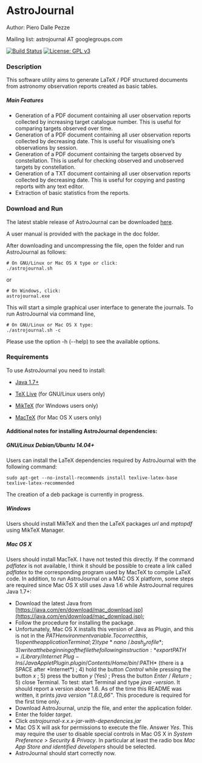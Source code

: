
# AstroJournal

Author: Piero Dalle Pezze

Mailing list: astrojournal AT googlegroups.com

[![Build Status](https://travis-ci.org/pdp10/astroJournal.svg?branch=master)](https://travis-ci.org/pdp10/astrojournal)
[![License: GPL v3](https://img.shields.io/badge/License-GPL%20v3-blue.svg)](http://www.gnu.org/licenses/gpl-3.0)


### Description
This software utility aims to generate LaTeX / PDF structured documents from astronomy observation reports created as basic tables.

##### Main Features
- Generation of a PDF document containing all user observation reports collected by increasing target catalogue number. This is useful for comparing targets observed over time.
- Generation of a PDF document containing all user observation reports collected by decreasing date. This is useful for visualising one’s observations by session.
- Generation of a PDF document containing the targets observed by constellation. This is useful for checking observed and unobserved targets by constellation.
- Generation of a TXT document containing all user observation reports collected by decreasing date. This is useful for copying and pasting reports with any text editor.
- Extraction of basic statistics from the reports.

### Download and Run
The latest stable release of AstroJournal can be downloaded [here](https://github.com/pdp10/AstroJournal/releases/latest). 

A user manual is provided with the package in the doc folder.

After downloading and uncompressing the file, open the folder and run AstroJournal as follows:
```
# On GNU/Linux or Mac OS X type or click:
./astrojournal.sh
```
or 
```
# On Windows, click:
astrojournal.exe
```
This will start a simple graphical user interface to generate the journals. To run AstroJournal via command line, 
```
# On GNU/Linux or Mac OS X type:
./astrojournal.sh -c
```
Please use the option -h (--help) to see the available options.


### Requirements
To use AstroJournal you need to install:

- [Java 1.7+](https://java.com/en/download/)

- [TeX Live](http://www.tug.org/texlive/) (for GNU/Linux users only)
 
- [MikTeX](http://miktex.org/download) (for Windows users only)

- [MacTeX](https://tug.org/mactex/) (for Mac OS X users only)


#### Additional notes for installing AstroJournal dependencies:

##### GNU/Linux Debian/Ubuntu 14.04+
Users can install the LaTeX dependencies required by AstroJournal with the following command:
```
sudo apt-get --no-install-recommends install texlive-latex-base texlive-latex-recommended
```
The creation of a deb package is currently in progress.

##### Windows
Users should install MikTeX and then the LaTeX packages *url* and *mptopdf* using MikTeX Manager.

##### Mac OS X
Users should install MacTeX. I have not tested this directly. If the command *pdflatex* is not available, I think it should be possible to create a link called *pdflatex* to the corresponding program used by MacTeX to compile LaTeX code.
In addition, to run AstroJournal on a MAC OS X platform, some steps are required since Mac OS X still uses Java 1.6 while AstroJournal requires Java 1.7+: 
- Download the latest Java from [https://java.com/en/download/mac_download.jsp](https://java.com/en/download/mac_download.jsp);
- Follow the procedure for installing the package.
- Unfortunately, Mac OS X installs this version of Java as Plugin, and this is not in the $PATH environment variable.
To correct this, 1) open the application Terminal; 2) type *nano ~/.bash_profile* ; 3) write at the beginning of the file the following instruction: *export PATH=/Library/Internet\ Plug-Ins/JavaAppletPlugin.plugin/Contents/Home/bin/:$PATH* (there is a SPACE after *Internet\*) ; 4) hold the button *Control* while pressing the button *x* ; 5) press the button *y* (Yes) ; Press the button *Enter* / *Return* ; 5) close Terminal. To test: start Terminal and type *java -version*. It should report a version above 1.6. As of the time this README was written, it prints *java version "1.8.0_66"*. This procedure is required for the first time only. 
- Download AstroJournal, unzip the file, and enter the application folder.
- Enter the folder *target*. 
- Click *astrojournal-x.x.x-jar-with-dependencies.jar*
- Mac OS X will ask for permissions to execute the file. Answer *Yes*. This may require the user to disable special controls in Mac OS X in *System Preference > Security & Privacy*. In particular at least the radio box *Mac App Store and identified developers* should be selected. 
- AstroJournal should start correctly now. 
